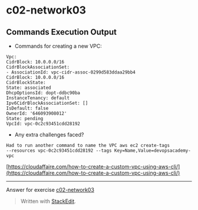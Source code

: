 ﻿
# c02-network03

## Commands Execution Output

- Commands for creating a new VPC:
```
Vpc:  
CidrBlock: 10.0.0.0/16  
CidrBlockAssociationSet:  
- AssociationId: vpc-cidr-assoc-0299d583ddaa29bb4  
CidrBlock: 10.0.0.0/16  
CidrBlockState:  
State: associated  
DhcpOptionsId: dopt-ddbc90ba  
InstanceTenancy: default  
Ipv6CidrBlockAssociationSet: []  
IsDefault: false  
OwnerId: '646093908012'  
State: pending  
VpcId: vpc-0c2c93451cdd28192
```

- Any extra challenges faced?
```
Had to run another command to name the VPC aws ec2 create-tags
--resources vpc-0c2c93451cdd28192 --tags Key=Name,Value=devopsacademy-vpc
```
[https://cloudaffaire.com/how-to-create-a-custom-vpc-using-aws-cli/](https://cloudaffaire.com/how-to-create-a-custom-vpc-using-aws-cli/)

<!-- Don't change anything below this point-->
***
Answer for exercise [c02-network03](https://github.com/devopsacademyau/academy/blob/893381c6f0b69434d9e8597d3d4b1c17f9bc1371/classes/02class/exercises/c02-network03/README.md)

> Written with [StackEdit](https://stackedit.io/).